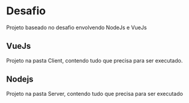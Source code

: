# Desafio

Projeto baseado no desafio envolvendo NodeJs e VueJs
## VueJs
Projeto na pasta Client, contendo tudo que precisa para ser executado.
## Nodejs
Projeto na pasta Server, contendo tudo que precisa para ser executado
